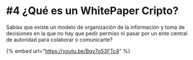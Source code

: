 # #4 ¿Qué es un WhitePaper Cripto?

Sabías que existe un modelo de organización de la información y toma de decisiones en la que no hay que pedir permiso ni pasar por un ente central de autoridad para colaborar o comunicarte?

{% embed url="https://youtu.be/Bqv7o53FTc4" %}
